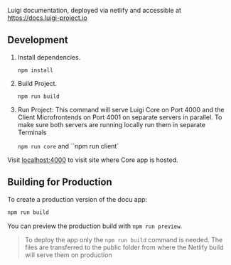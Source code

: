 Luigi documentation, deployed via netlify and accessible at https://docs.luigi-project.io


## Development

1. Install dependencies. 

    `npm install`

2. Build Project.

    `npm run build`

3. Run Project: This command will serve Luigi Core on Port 4000 and the Client Microfrontends on Port 4001 on separate servers in parallel. To make sure both servers are running locally run them in separate Terminals

    `npm run core` and ``npm run client`

Visit [localhost:4000](http://localhost:4000) to visit site where Core app is hosted.

## Building for Production

To create a production version of the docu app:

```bash
npm run build
```

You can preview the production build with `npm run preview`.

> To deploy the app only the `npm run build` command is needed. The files are transferred to the public folder from where the Netlify build will serve them on production 
